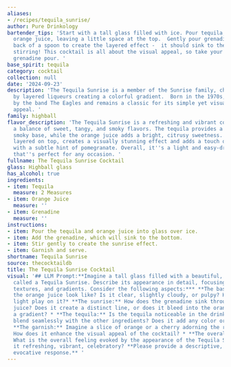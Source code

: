 ```yaml
---
aliases:
- /recipes/tequila_sunrise/
author: Pure Drinkology
bartender_tips: 'Start with a tall glass filled with ice. Pour tequila, followed by
  orange juice, leaving a little space at the top.  Gently pour grenadine over the
  back of a spoon to create the layered effect -  it should sink to the bottom.  No
  stirring! This cocktail is all about the visual appeal, so take your time with the
  grenadine pour. '
base_spirit: tequila
category: cocktail
collection: null
date: '2024-09-23'
description: 'The Tequila Sunrise is a member of the Sunrise family, characterized
  by layered liqueurs creating a colorful gradient.  Born in the 1970s, it was popularized
  by the band The Eagles and remains a classic for its simple yet visually striking
  appeal. '
family: highball
flavor_description: 'The Tequila Sunrise is a refreshing and vibrant cocktail with
  a balance of sweet, tangy, and smoky flavors. The tequila provides a smooth, slightly
  smoky base, while the orange juice adds a bright, citrusy sweetness. The grenadine,
  layered on top, creates a visually stunning effect and adds a touch of tart sweetness
  with a subtle hint of pomegranate. Overall, it''s a light and easy-drinking cocktail
  that''s perfect for any occasion. '
fullname: The Tequila Sunrise Cocktail
glass: Highball glass
has_alcohol: true
ingredients:
- item: Tequila
  measure: 2 Measures
- item: Orange Juice
  measure: ''
- item: Grenadine
  measure: ''
instructions:
- item: Pour the tequila and orange juice into glass over ice.
- item: Add the grenadine, which will sink to the bottom.
- item: Stir gently to create the sunrise effect.
- item: Garnish and serve.
shortname: Tequila Sunrise
source: thecocktaildb
title: The Tequila Sunrise Cocktail
visual: '## LLM Prompt:**Imagine a tall glass filled with a beautiful, layered cocktail
  called a Tequila Sunrise. Describe its appearance in detail, focusing on the colors,
  textures, and gradients. Consider the following aspects:*** **The base:** What does
  the orange juice look like? Is it clear, slightly cloudy, or pulpy? How does the
  light play on it?* **The sunrise:** How does the grenadine sink through the orange
  juice? Does it create a distinct line, or does it bleed into the orange, creating
  a gradient? * **The tequila:** Is the tequila noticeable in the drink, or does it
  blend seamlessly with the other ingredients? Does it add any color or texture?*
  **The garnish:** Imagine a slice of orange or a cherry adorning the rim of the glass.
  How does it enhance the visual appeal of the cocktail? * **The overall impression:**
  What is the overall feeling evoked by the appearance of the Tequila Sunrise? Is
  it refreshing, vibrant, celebratory? **Please provide a descriptive, vivid, and
  evocative response.** '
---
```



